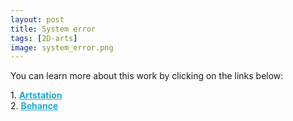 ```yaml
---
layout: post 
title: System error
tags: [2D-arts]
image: system_error.png
---
```


<!--more-->

You can learn more about this work by clicking on the links below: <br/>

<div>
	1.
    <a href="https://www.artstation.com/artwork/lVnOao" target="_blank" style="font-weight: bold; color: #1CAAD9;">Artstation</a><br/>
	2.
	<a href="https://www.behance.net/gallery/84999161/System-error" target="_blank" style="font-weight: bold; color: #1CAAD9;">Behance</a><br/>	
</div>
